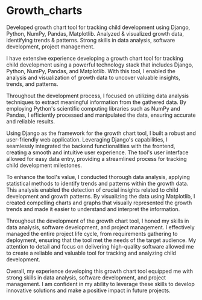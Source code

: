 # Growth_charts
Developed growth chart tool for tracking child development using Django, Python, NumPy, Pandas, Matplotlib. Analyzed &amp; visualized growth data, identifying trends &amp; patterns. Strong skills in data analysis, software development, project management.

I have extensive experience developing a growth chart tool for tracking child development using a powerful technology stack that includes Django, Python, NumPy, Pandas, and Matplotlib. With this tool, I enabled the analysis and visualization of growth data to uncover valuable insights, trends, and patterns.

Throughout the development process, I focused on utilizing data analysis techniques to extract meaningful information from the gathered data. By employing Python's scientific computing libraries such as NumPy and Pandas, I efficiently processed and manipulated the data, ensuring accurate and reliable results.

Using Django as the framework for the growth chart tool, I built a robust and user-friendly web application. Leveraging Django's capabilities, I seamlessly integrated the backend functionalities with the frontend, creating a smooth and intuitive user experience. The tool's user interface allowed for easy data entry, providing a streamlined process for tracking child development milestones.

To enhance the tool's value, I conducted thorough data analysis, applying statistical methods to identify trends and patterns within the growth data. This analysis enabled the detection of crucial insights related to child development and growth patterns. By visualizing the data using Matplotlib, I created compelling charts and graphs that visually represented the growth trends and made it easier to understand and interpret the information.

Throughout the development of the growth chart tool, I honed my skills in data analysis, software development, and project management. I effectively managed the entire project life cycle, from requirements gathering to deployment, ensuring that the tool met the needs of the target audience. My attention to detail and focus on delivering high-quality software allowed me to create a reliable and valuable tool for tracking and analyzing child development.

Overall, my experience developing this growth chart tool equipped me with strong skills in data analysis, software development, and project management. I am confident in my ability to leverage these skills to develop innovative solutions and make a positive impact in future projects.
